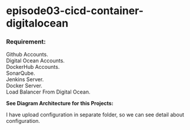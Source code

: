 # episode03-cicd-container-digitalocean

<h3>Requirement:</h3>

Github Accounts.<br>
Digital Ocean Accounts.<br>
DockerHub Accounts.<br>
SonarQube.<br>
Jenkins Server.<br>
Docker Server.<br>
Load Balancer From Digital Ocean.<br>

<b>See Diagram Architecture for this Projects:</b>




I have upload configuration in separate folder, so we can see detail about configuration.
